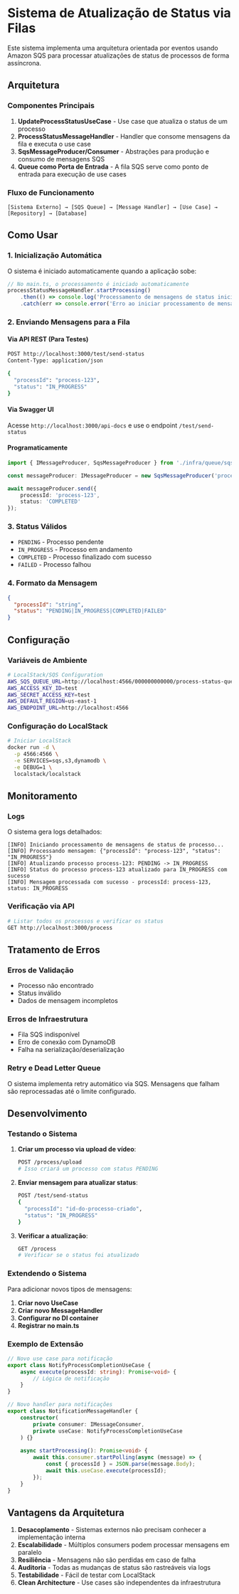 # Sistema de Atualização de Status via Filas

Este sistema implementa uma arquitetura orientada por eventos usando Amazon SQS para processar atualizações de status de processos de forma assíncrona.

## Arquitetura

### Componentes Principais

1. **UpdateProcessStatusUseCase** - Use case que atualiza o status de um processo
2. **ProcessStatusMessageHandler** - Handler que consome mensagens da fila e executa o use case
3. **SqsMessageProducer/Consumer** - Abstrações para produção e consumo de mensagens SQS
4. **Queue como Porta de Entrada** - A fila SQS serve como ponto de entrada para execução de use cases

### Fluxo de Funcionamento

```
[Sistema Externo] → [SQS Queue] → [Message Handler] → [Use Case] → [Repository] → [Database]
```

## Como Usar

### 1. Inicialização Automática

O sistema é iniciado automaticamente quando a aplicação sobe:

```typescript
// No main.ts, o processamento é iniciado automaticamente
processStatusMessageHandler.startProcessing()
    .then(() => console.log('Processamento de mensagens de status iniciado'))
    .catch(err => console.error('Erro ao iniciar processamento de mensagens:', err));
```

### 2. Enviando Mensagens para a Fila

#### Via API REST (Para Testes)

```bash
POST http://localhost:3000/test/send-status
Content-Type: application/json

{
  "processId": "process-123",
  "status": "IN_PROGRESS"
}
```

#### Via Swagger UI

Acesse `http://localhost:3000/api-docs` e use o endpoint `/test/send-status`

#### Programaticamente

```typescript
import { IMessageProducer, SqsMessageProducer } from './infra/queue/sqs';

const messageProducer: IMessageProducer = new SqsMessageProducer('process-status-queue');

await messageProducer.send({
    processId: 'process-123',
    status: 'COMPLETED'
});
```

### 3. Status Válidos

- `PENDING` - Processo pendente
- `IN_PROGRESS` - Processo em andamento  
- `COMPLETED` - Processo finalizado com sucesso
- `FAILED` - Processo falhou

### 4. Formato da Mensagem

```json
{
  "processId": "string",
  "status": "PENDING|IN_PROGRESS|COMPLETED|FAILED"
}
```

## Configuração

### Variáveis de Ambiente

```bash
# LocalStack/SQS Configuration
AWS_SQS_QUEUE_URL=http://localhost:4566/000000000000/process-status-queue
AWS_ACCESS_KEY_ID=test
AWS_SECRET_ACCESS_KEY=test
AWS_DEFAULT_REGION=us-east-1
AWS_ENDPOINT_URL=http://localhost:4566
```

### Configuração do LocalStack

```bash
# Iniciar LocalStack
docker run -d \
  -p 4566:4566 \
  -e SERVICES=sqs,s3,dynamodb \
  -e DEBUG=1 \
  localstack/localstack
```

## Monitoramento

### Logs

O sistema gera logs detalhados:

```
[INFO] Iniciando processamento de mensagens de status de processo...
[INFO] Processando mensagem: {"processId": "process-123", "status": "IN_PROGRESS"}
[INFO] Atualizando processo process-123: PENDING -> IN_PROGRESS
[INFO] Status do processo process-123 atualizado para IN_PROGRESS com sucesso
[INFO] Mensagem processada com sucesso - processId: process-123, status: IN_PROGRESS
```

### Verificação via API

```bash
# Listar todos os processos e verificar os status
GET http://localhost:3000/process
```

## Tratamento de Erros

### Erros de Validação

- Processo não encontrado
- Status inválido
- Dados de mensagem incompletos

### Erros de Infraestrutura

- Fila SQS indisponível
- Erro de conexão com DynamoDB
- Falha na serialização/deserialização

### Retry e Dead Letter Queue

O sistema implementa retry automático via SQS. Mensagens que falham são reprocessadas até o limite configurado.

## Desenvolvimento

### Testando o Sistema

1. **Criar um processo via upload de vídeo**:
   ```bash
   POST /process/upload
   # Isso criará um processo com status PENDING
   ```

2. **Enviar mensagem para atualizar status**:
   ```bash
   POST /test/send-status
   {
     "processId": "id-do-processo-criado",
     "status": "IN_PROGRESS"
   }
   ```

3. **Verificar a atualização**:
   ```bash
   GET /process
   # Verificar se o status foi atualizado
   ```

### Extendendo o Sistema

Para adicionar novos tipos de mensagens:

1. **Criar novo UseCase**
2. **Criar novo MessageHandler** 
3. **Configurar no DI container**
4. **Registrar no main.ts**

### Exemplo de Extensão

```typescript
// Novo use case para notificação
export class NotifyProcessCompletionUseCase {
    async execute(processId: string): Promise<void> {
        // Lógica de notificação
    }
}

// Novo handler para notificações
export class NotificationMessageHandler {
    constructor(
        private consumer: IMessageConsumer,
        private useCase: NotifyProcessCompletionUseCase
    ) {}
    
    async startProcessing(): Promise<void> {
        await this.consumer.startPolling(async (message) => {
            const { processId } = JSON.parse(message.Body);
            await this.useCase.execute(processId);
        });
    }
}
```

## Vantagens da Arquitetura

1. **Desacoplamento** - Sistemas externos não precisam conhecer a implementação interna
2. **Escalabilidade** - Múltiplos consumers podem processar mensagens em paralelo
3. **Resiliência** - Mensagens não são perdidas em caso de falha
4. **Auditoria** - Todas as mudanças de status são rastreáveis via logs
5. **Testabilidade** - Fácil de testar com LocalStack
6. **Clean Architecture** - Use cases são independentes da infraestrutura
